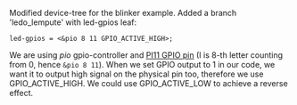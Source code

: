 Modified device-tree for the blinker example. Added a branch 'ledo_lempute' with led-gpios leaf:

`led-gpios = <&pio 8 11 GPIO_ACTIVE_HIGH>;`


We are using *pio* gpio-controller and [PI11 GPIO pin](https://linux-sunxi.org/LinkSprite_pcDuino3#Expansion_headers) (I is 8-th letter counting from 0, hence `&pio 8 11`). When we set GPIO output to 1 in our code,  we want it to output high signal on the physical pin too, therefore we use GPIO_ACTIVE_HIGH. We could use GPIO_ACTIVE_LOW to achieve a reverse effect.
